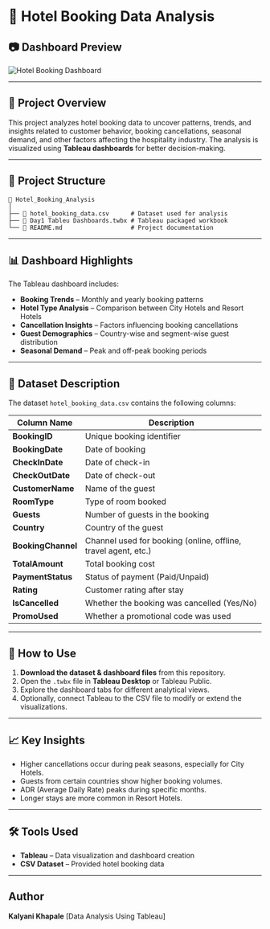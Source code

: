 

# 🏨 Hotel Booking Data Analysis


## 📷 Dashboard Preview

![Hotel Booking Dashboard](hotel_dashboard.png)

---

## 📌 Project Overview
This project analyzes hotel booking data to uncover patterns, trends, and insights related to customer behavior, booking cancellations, seasonal demand, and other factors affecting the hospitality industry. The analysis is visualized using **Tableau dashboards** for better decision-making.

---

## 📂 Project Structure

```
📁 Hotel_Booking_Analysis
│
├── 📄 hotel_booking_data.csv      # Dataset used for analysis
├── 📄 Day1 Tableu Dashboards.twbx # Tableau packaged workbook
└── 📄 README.md                   # Project documentation
```

---

## 📊 Dashboard Highlights

The Tableau dashboard includes:

* **Booking Trends** – Monthly and yearly booking patterns
* **Hotel Type Analysis** – Comparison between City Hotels and Resort Hotels
* **Cancellation Insights** – Factors influencing booking cancellations
* **Guest Demographics** – Country-wise and segment-wise guest distribution
* **Seasonal Demand** – Peak and off-peak booking periods

---

## 📑 Dataset Description

The dataset `hotel_booking_data.csv` contains the following columns:

| Column Name        | Description                                                    |
| ------------------ | -------------------------------------------------------------- |
| **BookingID**      | Unique booking identifier                                      |
| **BookingDate**    | Date of booking                                                |
| **CheckInDate**    | Date of check-in                                               |
| **CheckOutDate**   | Date of check-out                                              |
| **CustomerName**   | Name of the guest                                              |
| **RoomType**       | Type of room booked                                            |
| **Guests**         | Number of guests in the booking                                |
| **Country**        | Country of the guest                                           |
| **BookingChannel** | Channel used for booking (online, offline, travel agent, etc.) |
| **TotalAmount**    | Total booking cost                                             |
| **PaymentStatus**  | Status of payment (Paid/Unpaid)                                |
| **Rating**         | Customer rating after stay                                     |
| **IsCancelled**    | Whether the booking was cancelled (Yes/No)                     |
| **PromoUsed**      | Whether a promotional code was used                            |

---

## 🚀 How to Use

1. **Download the dataset & dashboard files** from this repository.
2. Open the `.twbx` file in **Tableau Desktop** or Tableau Public.
3. Explore the dashboard tabs for different analytical views.
4. Optionally, connect Tableau to the CSV file to modify or extend the visualizations.

---


## 📈 Key Insights

* Higher cancellations occur during peak seasons, especially for City Hotels.
* Guests from certain countries show higher booking volumes.
* ADR (Average Daily Rate) peaks during specific months.
* Longer stays are more common in Resort Hotels.

---

## 🛠 Tools Used

* **Tableau** – Data visualization and dashboard creation
* **CSV Dataset** – Provided hotel booking data

---

## Author

**Kalyani Khapale** [Data Analysis Using Tableau]
